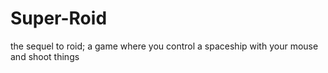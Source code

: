 # Super-Roid
the sequel to roid; a game where you control a spaceship with your mouse and shoot things
